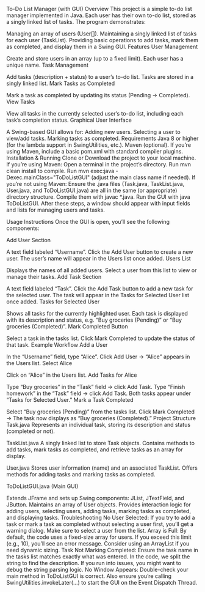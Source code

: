 To-Do List Manager (with GUI)
Overview
This project is a simple to-do list manager implemented in Java. Each user has their own to-do list, stored as a singly linked list of tasks. The program demonstrates:

Managing an array of users (User[]).
Maintaining a singly linked list of tasks for each user (TaskList).
Providing basic operations to add tasks, mark them as completed, and display them in a Swing GUI.
Features
User Management

Create and store users in an array (up to a fixed limit).
Each user has a unique name.
Task Management

Add tasks (description + status) to a user’s to-do list.
Tasks are stored in a singly linked list.
Mark Tasks as Completed

Mark a task as completed by updating its status (Pending → Completed).
View Tasks

View all tasks in the currently selected user’s to-do list, including each task’s completion status.
Graphical User Interface

A Swing-based GUI allows for:
Adding new users.
Selecting a user to view/add tasks.
Marking tasks as completed.
Requirements
Java 8 or higher (for the lambda support in SwingUtilities, etc.).
Maven (optional). If you’re using Maven, include a basic pom.xml with standard compiler plugins.
Installation & Running
Clone or Download the project to your local machine.
If you’re using Maven:
Open a terminal in the project’s directory.
Run mvn clean install to compile.
Run mvn exec:java -Dexec.mainClass="ToDoListGUI" (adjust the main class name if needed).
If you’re not using Maven:
Ensure the .java files (Task.java, TaskList.java, User.java, and ToDoListGUI.java) are all in the same (or appropriate) directory structure.
Compile them with javac *.java.
Run the GUI with java ToDoListGUI.
After these steps, a window should appear with input fields and lists for managing users and tasks.

Usage Instructions
Once the GUI is open, you’ll see the following components:

Add User Section

A text field labeled “Username”.
Click the Add User button to create a new user.
The user’s name will appear in the Users list once added.
Users List

Displays the names of all added users.
Select a user from this list to view or manage their tasks.
Add Task Section

A text field labeled “Task”.
Click the Add Task button to add a new task for the selected user.
The task will appear in the Tasks for Selected User list once added.
Tasks for Selected User

Shows all tasks for the currently highlighted user.
Each task is displayed with its description and status, e.g. “Buy groceries (Pending)” or “Buy groceries (Completed)”.
Mark Completed Button

Select a task in the tasks list.
Click Mark Completed to update the status of that task.
Example Workflow
Add a User

In the “Username” field, type “Alice”.
Click Add User → “Alice” appears in the Users list.
Select Alice

Click on “Alice” in the Users list.
Add Tasks for Alice

Type “Buy groceries” in the “Task” field → click Add Task.
Type “Finish homework” in the “Task” field → click Add Task.
Both tasks appear under “Tasks for Selected User.”
Mark a Task Completed

Select “Buy groceries (Pending)” from the tasks list.
Click Mark Completed → The task now displays as “Buy groceries (Completed).”
Project Structure
Task.java
Represents an individual task, storing its description and status (completed or not).

TaskList.java
A singly linked list to store Task objects.
Contains methods to add tasks, mark tasks as completed, and retrieve tasks as an array for display.

User.java
Stores user information (name) and an associated TaskList.
Offers methods for adding tasks and marking tasks as completed.

ToDoListGUI.java (Main GUI)

Extends JFrame and sets up Swing components: JList, JTextField, and JButton.
Maintains an array of User objects.
Provides interaction logic for adding users, selecting users, adding tasks, marking tasks as completed, and displaying tasks.
Troubleshooting
No User Selected: If you try to add a task or mark a task as completed without selecting a user first, you’ll get a warning dialog. Make sure to select a user from the list.
Array is Full: By default, the code uses a fixed-size array for users. If you exceed this limit (e.g., 10), you’ll see an error message. Consider using an ArrayList<User> if you need dynamic sizing.
Task Not Marking Completed: Ensure the task name in the tasks list matches exactly what was entered. In the code, we split the string to find the description. If you run into issues, you might want to debug the string parsing logic.
No Window Appears: Double-check your main method in ToDoListGUI is correct. Also ensure you’re calling SwingUtilities.invokeLater(...) to start the GUI on the Event Dispatch Thread.

